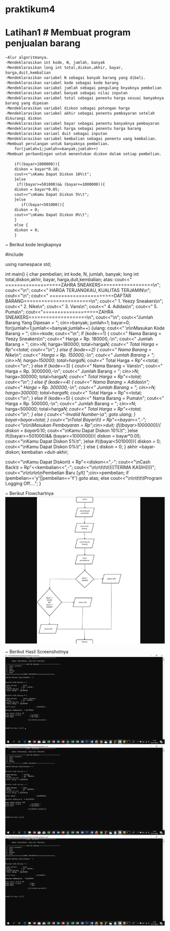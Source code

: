 # praktikum4

# Latihan1 # Membuat program penjualan barang

	~Alur algoritmanya.
	-Mendeklarasikan int kode, N, jumlah, banyak
	-Mendeklarasikan long int total,diskon,akhir, bayar, harga,duit,kembalian
	-Mendeklarasikan variabel N sebagai banyak barang yang dibeli.
	-Mendeklarasikan variabel kode sebagai kode barang
	-Mendeklarasikan variabel jumlah sebagai pengulang bnyaknya pembelian
	-Mendeklarasikan variabel banyak sebagai nilai inputan 
	-Mendeklarasikan variabel total sebagai penentu harga sesuai banyaknya barang yang dipesan
	-Mendeklarasikan variabel diskon sebagai potongan harga
	-Mendeklarasikan variabel akhir sebagai penentu pembayaran setelah dikurangi diskon
	-Mendeklarasikan variabel bayar sebagai penentu banyaknya pembayaran
	-Mendeklarasikan variabel harga sebagai penentu harga barang
	-Mendeklarasikan variael duit sebagai inputan
	-Mendeklarasikan variabel kembalian sebagai penentu uang kembalian.
	-Membuat perulangan untuk banyaknya pembelian.
		for(jumlah=1;jumlah<=banyak;jumlah++)
	-Membuat perbandingan untuk menentukan diskon dalam setiap pembelian.

		if((bayar>1000000)){
		diskon = bayar*0.10;
		cout<<"\nKamu Dapat Diskon 10%\t";
		}else
   		 if((bayar>=501000)&& (bayar<=1000000)){
		diskon = bayar*0.05;
		cout<<"\nKamu Dapat Diskon 5%\t";
		}else
 		   if((bayar<501000)){
		diskon = 0;
		cout<<"\nKamu Dapat Diskon 0%\t";
		}
		else {
		diskon = 0;
		}
~ Berikut kode lengkapnya

#include <iostream>

using namespace std;

int main()
{
    char pembelian;
int kode, N, jumlah, banyak;
long int total,diskon,akhir, bayar, harga,duit,kembalian;
atas:
cout<<"   ===================ZAHRA SNEAKERS==================\n";
cout<<"\n";
cout<<"       HARGA TERJANGKAU, KUALITAS TERJAMIN\n";
cout<<"\n";
cout<<" ======================DAFTAR BARANG=======================\n";
cout<<" 1. Yeezy Sneakers\n";
cout<<" 2. Nike\n";
cout<<" 3. Vans\n";
cout<<" 4. Adidas\n";
cout<<" 5. Puma\n";
cout<<"===================ZAHRA SNEAKERS====================\n";
cout<<"\n";
cout<<"Jumlah Barang Yang Dipesan = ";
cin>>banyak;
jumlah=1;
bayar=0;
for(jumlah=1;jumlah<=banyak;jumlah++)
{ulang:
 cout<<" \n\nMasukan Kode Barang = ";
cin>>kode;
cout<<"\n";
    if (kode==1)
{
    cout<<" Nama Barang     = Yeezy Sneakers\n";
    cout<<" Harga           = Rp. 180000,-\n";
    cout<<" Jumlah Barang   = ";
    cin>>N;
    harga=180000;
    total=harga*N;
    cout<<" Total Harga  = Rp"<<total;
    cout<<"\n";
}
else
    if (kode==2)
{
    cout<<" Nama Barang     = Nike\n";
    cout<<" Harga           = Rp. 150000,-\n";
    cout<<" Jumlah Barang   = ";
    cin>>N;
    harga=150000;
    total=harga*N;
    cout<<" Total Harga  = Rp"<<total;
    cout<<"\n";
}
else
    if (kode==3)
{
    cout<<" Nama Barang     = Vans\n";
    cout<<" Harga           = Rp. 3000000,-\n";
    cout<<" Jumlah Barang   = ";
    cin>>N;
    harga=300000;
    total=harga*N;
    cout<<" Total Harga  = Rp"<<total;
    cout<<"\n";
}
else
    if (kode==4)
{
    cout<<" Nama Barang      = Adidas\n";
    cout<<" Harga            = Rp. 300000,-\n";
    cout<<" Jumlah Barang    = ";
    cin>>N;
    harga=300000;
    total=harga*N;
    cout<<" Total Harga  = Rp"<<total;
    cout<<"\n";
}
else
    if (kode==5)
{
    cout<<" Nama Barang     = Puma\n";
    cout<<" Harga           = Rp. 500000,-\n";
    cout<<" Jumlah Barang   = ";
    cin>>N;
    harga=500000;
    total=harga*N;
    cout<<" Total Harga  = Rp"<<total;
    cout<<"\n";
}
else
{
    cout<<"-Invalid Number-\a";
goto ulang;
}
bayar=bayar+total;
}
    cout<<"\nTotal Bayar\t\t        = Rp"<<bayar<<",-";
    cout<<"\n\n\Masukan Pembayaran  = Rp";cin>>duit;
if((bayar>1000000)){
diskon = bayar*0.10;
cout<<"\nKamu Dapat Diskon 10%\t";
}else
    if((bayar>=501000)&& (bayar<=1000000)){
diskon = bayar*0.05;
cout<<"\nKamu Dapat Diskon 5%\t";
}else
    if((bayar<501000)){
diskon = 0;
cout<<"\nKamu Dapat Diskon 0%\t";
}
else {
diskon = 0;
}
akhir       =bayar-diskon;
kembalian   =duit-akhir;

cout<<"\nKamu Dapat Diskon\t  = Rp"<<diskon<<",-";
cout<<"\nCash Back\t          = Rp"<<kembalian<<",-";
cout<<"\n\n\t\t\t((((TERIMA KASIH))))";
cout<<"\n\n\n\n\nPembelian Baru [y/t] ";cin>>pembelian;
if (pembelian=='y'||pembelian=='Y')
goto atas;
else
cout<<"\n\n\t\t\tProgram Logging Off....";
}

~ Berikut Flowchartnya
![img](https://github.com/zahira12/praktikum4/blob/master/latihan1/flowchart.png)

~ Berikut Hasil Screenshotnya
![img](https://github.com/zahira12/praktikum4/blob/master/latihan1/hasil1screenshot.png)
![img](https://github.com/zahira12/praktikum4/blob/master/latihan1/hasil2screenshot.png)
![img](https://github.com/zahira12/praktikum4/blob/master/latihan1/hasil3screenshot.png)